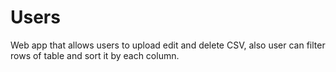 # Users
Web app that allows users to upload  edit and delete CSV, also user can filter rows of table and sort it by each column.
